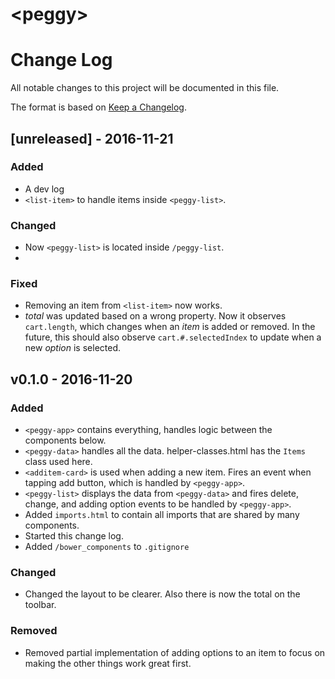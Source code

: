 # \<peggy\>
# Change Log
All notable changes to this project will be documented in this file.

The format is based on [Keep a Changelog](http://keepachangelog.com/).
## [unreleased] - 2016-11-21
### Added
- A dev log
- `<list-item>` to handle items inside `<peggy-list>`.
### Changed
- Now `<peggy-list>` is located inside `/peggy-list`.
-
### Fixed
- Removing an item from `<list-item>` now works.
- _total_ was updated based on a wrong property. Now it observes `cart.length`, which changes when an _item_ is added or removed. In the future, this should also observe `cart.#.selectedIndex` to update when a new _option_ is selected.


## v0.1.0 - 2016-11-20
### Added
- `<peggy-app>` contains everything, handles logic between the components below.
- `<peggy-data>` handles all the data. helper-classes.html has the `Items` class used here.
- `<additem-card>` is used when adding a new item. Fires an event when tapping add button, which is handled by `<peggy-app>`.
- `<peggy-list>` displays the data from `<peggy-data>` and fires delete, change, and adding option events to be handled by `<peggy-app>`.
- Added `imports.html` to contain all imports that are shared by many components.
- Started this change log.
- Added `/bower_components` to `.gitignore`
### Changed
- Changed the layout to be clearer. Also there is now the total on the toolbar.
### Removed
- Removed partial implementation of adding options to an item to focus on making the other things work great first.
